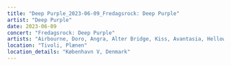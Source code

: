 ```yaml
---
title: "Deep Purple_2023-06-09_Fredagsrock: Deep Purple"
artist: "Deep Purple"
date: 2023-06-09
concert: "Fredagsrock: Deep Purple"
artists: "Airbourne, Doro, Angra, Alter Bridge, Kiss, Avantasia, Helloween, Deep Purple, Candlemass"
location: "Tivoli, Plænen"
location_details: "København V, Denmark"
---
```

